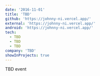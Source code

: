 ```yaml
---
date: '2016-11-01'
title: 'TBD'
github: 'https://johnny-ni.vercel.app/'
external: 'https://johnny-ni.vercel.app/'
android: 'https://johnny-ni.vercel.app/'
tech:
  - TBD
  - TBD
  - TBD
company: 'TBD'
showInProjects: true
---
```


TBD event
